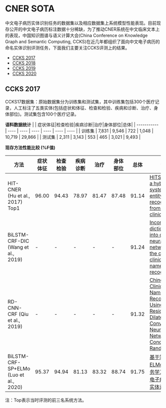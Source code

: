 # CNER SOTA #

中文电子病历实体识别任务的数据集以及相应数据集上系统模型性能表现。目前现存公开的中文电子病历标注数据十分稀缺，为了推动CNER系统在中文临床文本上的表现，中国知识图谱与语义计算大会(China Conference on Knowledge Graph and Semantic Computing, CCKS)在近几年都组织了面向中文电子病历的命名实体识别评测任务，下面我们主要关注CCKS评测上的结果。
 
- [CCKS 2017](#17)
- [CCKS 2018](#18)
- [CCKS 2019](#19)
- [CCKS 2020](#20)


## CCKS 2017  ##
<a name="17"></a>
CCKS17数据集：原始数据集分为训练集和测试集，其中训练集包括300个医疗记录，人工标注了五类实体(包括症状和体征、检查和检验、疾病和诊断、治疗、身体部位)。测试集包含100个医疗记录。 

**语料数据统计**
|  | 症状体征|检查检验|疾病诊断|治疗|身体部位|总体| 
| ----------- | ---- | ---- | ---- | ---- | ---- | ---- |
| 训练集 | 7,831	| 9,546	| 722 | 1,048 | 10,719 | 29,866 |
| 测试集 | 2,311	| 3,143 | 553 | 465 | 3,021 | 9,493 |


**现存方法性能比较 (%F值)**



| 方法 | 症状体征|检查检验|疾病诊断|治疗|身体部位|总体|论文|
| ----------- | ----| ---- | ---- | ---- | ---- | ---- | ---- |
| HIT-CNER (Hu et al., 2017) Top1 | 96.00 |	94.43 |	78.97 |	81.47 |	87.48 | 91.14 | [HITSZ_CNER: a hybrid system for entity recognition from Chinese clinical text](http://ceur-ws.org/Vol-1976/paper05.pdf) |
| BiLSTM-CRF-DIC (Wang et al., 2019) | - |	- |	- |	- |	- | 91.24 | [Incorporating dictionaries into deep neural networks for the chinese clinical named entity recognition](https://doi.org/10.1016/j.jbi.2019.103133) |
| RD-CNN-CRF (Qiu et al., 2019) | - |	- |	- |	- |	- | 91.32 | [Chinese Clinical Named Entity Recognition Using Residual Dilated Convolutional Neural Network with Conditional Random Field](https://doi.org/10.1109/TNB.2019.2908678) |
| BiLSTM-CRF-SP+ELMo (Luo et al., 2020) | 95.37 |	94.94 |	81.13 |	83.32 |	88.74 | 91.75 | [基于笔画ELMo和多任务学习的中文电子病历命名实体识别研究](https://nxgp.cnki.net/kcms/detail?v=3uoqIhG8C46NmWw7YpEsKMypi3qVj28LGACqMpRVR0Cx7F0z4nrArOkieaNEVV6aCvPFCLMxyD4Jd9UPWqorowq7bp%25mmd2BEnUre&uniplatform=NZKPT) |

注：Top表示当时评测的前三名系统方法。




